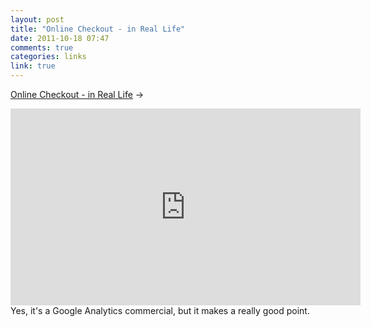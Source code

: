 ```yaml
---
layout: post
title: "Online Checkout - in Real Life"
date: 2011-10-18 07:47
comments: true
categories: links
link: true
---
```

[Online Checkout - in Real Life](http://www.youtube.com/watch?v=3Sk7cOqB9Dk "Online Checkout - In Real Life") &rarr;  
<iframe width="560" height="315" src="http://www.youtube.com/embed/3Sk7cOqB9Dk" frameborder="0" allowfullscreen></iframe>  
Yes, it's a Google Analytics commercial, but it makes a really good
point.
